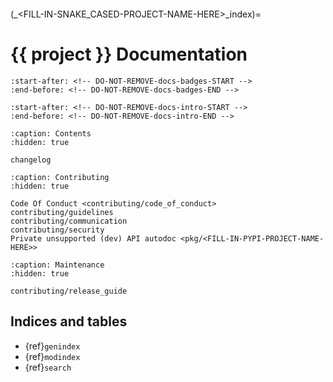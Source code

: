 ```{spelling}
```

<!-- markdownlint-disable first-line-heading -->

(\_<FILL-IN-SNAKE_CASED-PROJECT-NAME-HERE>_index)=
# {{ project }} Documentation


```{include} ../README.md
:start-after: <!-- DO-NOT-REMOVE-docs-badges-START -->
:end-before: <!-- DO-NOT-REMOVE-docs-badges-END -->
```

```{include} ../README.md
:start-after: <!-- DO-NOT-REMOVE-docs-intro-START -->
:end-before: <!-- DO-NOT-REMOVE-docs-intro-END -->
```

```{toctree}
:caption: Contents
:hidden: true

changelog
```

```{toctree}
:caption: Contributing
:hidden: true

Code Of Conduct <contributing/code_of_conduct>
contributing/guidelines
contributing/communication
contributing/security
Private unsupported (dev) API autodoc <pkg/<FILL-IN-PYPI-PROJECT-NAME-HERE>>
```

```{toctree}
:caption: Maintenance
:hidden: true

contributing/release_guide
```

## Indices and tables

- {ref}`genindex`
- {ref}`modindex`
- {ref}`search`
